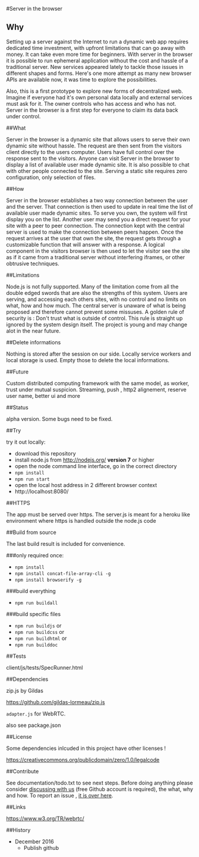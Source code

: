 #Server in the browser

## Why


Setting up a server against the Internet to run a dynamic web app requires dedicated time investment, with upfront limitations that can go away with money. It can take even more time for beginners. With server in the browser it is possible to run ephemeral application without the cost and hassle of a traditional server. New services appeared lately to tackle those issues in different shapes and forms. Here's one more attempt as many new browser APIs are available now, it was time to explore the possibilities. 

Also, this is a first prototype to explore new forms of decentralized web. Imagine if everyone had it's own personal data locally and external services must ask for it. The owner controls who has access and who has not. Server in the browser is a first step for everyone to claim its data back under control.

##What 

Server in the browser is a dynamic site that allows users to serve their own dynamic site without hassle. The request are then sent from the visitors client directly to the users computer. Users have full control over the response sent to the visitors. Anyone can visit Server in the browser to display a list of available user made dynamic site. It is also possible to chat with other people connected to the site. Serving a static site requires zero configuration, only selection of files.


##How

Server in the browser establishes a two way connection between the user and the server. That connection is then used to update in real time the list of available user made dynamic sites. To serve you own, the system will first display you on the list. Another user may send you a direct request for your site with a peer to peer connection. The connection kept with the central server is used to make the connection between peers happen. Once the request arrives at the user that own the site, the request gets through a customizable function that will answer with a response. A logical component in the visitors browser is then used to let the visitor see the site as if it came from a traditional server without interfering iframes, or other obtrusive techniques.



##Limitations

Node.js is not fully supported. Many of the limitation come from all the double edged swords that are also the strengths of this system. Users are serving, and accessing each others sites, with no control and no limits on what, how and how much. The central server is unaware of what is being proposed and therefore cannot prevent some missuses. A golden rule of security is : Don't trust what is outside of control. This rule is straight up ignored by the system design itself. The project is young and may change alot in the near future.


##Delete informations

Nothing is stored after the session on our side. Locally service workers and local storage is used. Empty those to delete the local informations.


##Future

Custom distributed computing framework with the same model, as worker, trust under mutual suspicion. Streaming, push , http2 alignement, reserve user name, better ui and more




##Status


alpha version. Some bugs need to be fixed.


##Try


try it out locally:


 * download this repository
 * install node.js from http://nodejs.org/ **version 7** or higher
 * open the node command line interface, go in the correct directory
 * `npm install`
 * `npm run start`
 * open the local host address in 2 different browser context
 * http://localhost:8080/


##HTTPS


The app must be served over https. The server.js is meant for a heroku like environment where https is handled outside the node.js code


##Build from source


The last build result is included for convenience.

 
###only required once:


 * `npm install`
 * `npm install concat-file-array-cli -g`
 * `npm install browserify -g`


###build everything 


 * `npm run buildall`
 

###build specific files


 * `npm run buildjs` or
 * `npm run buildcss` or
 * `npm run buildhtml` or
 * `npm run builddoc`


##Tests


client/js/tests/SpecRunner.html


##Dependencies


zip.js by Gildas

https://github.com/gildas-lormeau/zip.js


`adapter.js` for WebRTC.
    

also see package.json


##License

Some dependencies inlcuded in this project have other licenses !

https://creativecommons.org/publicdomain/zero/1.0/legalcode


##Contribute


See documentation/todo.txt to see next steps. Before doing anything please consider [discussing with us](https://dystroy.org/miaou/3) (free Github account is required), the what, why and how. To report an issue , [it is over here](https://github.com/GrosSacASac/server-in-the-browser/issues).



##Links

https://www.w3.org/TR/webrtc/


##History

 * December 2016
     * Publish github
